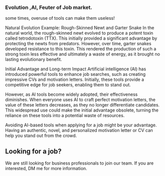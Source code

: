 ### Evolution ,AI, Feuter of Job market.

some times, overuse of tools can make them useless!

Natural Evolution Example: Rough-Skinned Newt and Garter Snake
In the natural world, the rough-skinned newt evolved to produce a potent toxin called tetrodotoxin (TTX). This initially provided a significant advantage by protecting the newts from predators. However, over time, garter snakes developed resistance to this toxin. This rendered the production of such a strong toxin less effective and ultimately a waste of energy, as it brought no lasting evolutionary benefit.
 
Initial Advantage and Long-term Impact
Artificial intelligence (AI) has introduced powerful tools to enhance job searches, such as creating impressive CVs and motivation letters. Initially, these tools provide a competitive edge for job seekers, enabling them to stand out.

However, as AI tools become widely adopted, their effectiveness diminishes. When everyone uses AI to craft perfect motivation letters, the value of these letters decreases, as they no longer differentiate candidates. This widespread use could make the initial advantage obsolete, turning the reliance on these tools into a potential waste of resources.


Avoiding AI-based tools when applying for a job might be your advantage. Having an authentic, novel, and personalized motivation letter or CV can help you stand out from the crowd.

## Looking for a job? 

We are still looking for business professionals to join our team. If you are interested, DM me for more information.

